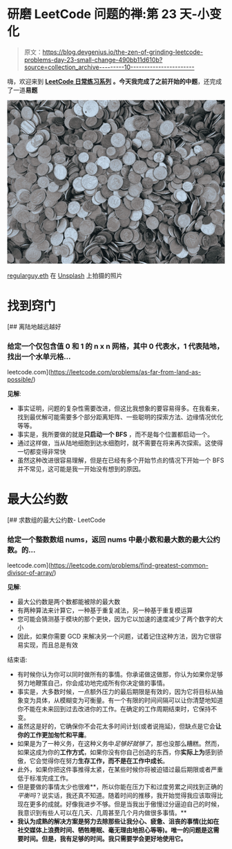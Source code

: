 # 研磨 LeetCode 问题的禅:第 23 天-小变化

> 原文：<https://blog.devgenius.io/the-zen-of-grinding-leetcode-problems-day-23-small-change-490bb11d610b?source=collection_archive---------10----------------------->

嗨，欢迎来到 [**LeetCode 日常练习系列**](https://medium.com/@matei.danut.dm/the-zen-of-grinding-leetcode-problems-day-0-motivation-681842565166) **。**今天我完成了之前开始的**中题**，还完成了一道**易题**

![](img/e9b1b9145442a78dd248122185ae1974.png)

[regularguy.eth](https://unsplash.com/@moneyphotos?utm_source=medium&utm_medium=referral) 在 [Unsplash](https://unsplash.com?utm_source=medium&utm_medium=referral) 上拍摄的照片

# 找到窍门

[](https://leetcode.com/problems/as-far-from-land-as-possible/) [## 离陆地越远越好

### 给定一个仅包含值 0 和 1 的 n x n 网格，其中 0 代表水，1 代表陆地，找出一个水单元格…

leetcode.com](https://leetcode.com/problems/as-far-from-land-as-possible/) 

**见解**:

*   事实证明，问题的复杂性需要改进，但这比我想象的要容易得多。在我看来，找到最优解可能需要多个部分距离矩阵、一些聪明的探索方法、边缘情况优化等等。
*   事实是，我所要做的就是**只启动一个 BFS** ，而不是每个位置都启动一个。
*   通过这样做，当从陆地细胞到达水细胞时，就不需要在将来再次探索。这使得一切都变得非常快
*   虽然这种改进很容易理解，但是在已经有多个开始节点的情况下开始一个 BFS 并不常见，这可能是我一开始没有想到的原因。

# 最大公约数

[](https://leetcode.com/problems/find-greatest-common-divisor-of-array/) [## 求数组的最大公约数- LeetCode

### 给定一个整数数组 nums，返回 nums 中最小数和最大数的最大公约数。的…

leetcode.com](https://leetcode.com/problems/find-greatest-common-divisor-of-array/) 

**见解**:

*   最大公约数是两个数都能被除的最大数
*   有两种算法来计算它，一种基于重复减法，另一种基于重复模运算
*   您可能会猜测基于模块的那个更快，因为它以加速的速度减少了两个数字的大小
*   因此，如果你需要 GCD 来解决另一个问题，试着记住这种方法，因为它很容易实现，而且总是有效

结束语:

*   有时候你认为你可以同时做所有的事情。你承诺做这做那，你认为如果你足够努力地鞭策自己，你会成功地完成所有你决定做的事情。
*   事实是，大多数时候，一点额外压力的最后期限是有效的，因为它将目标从抽象变为具体，从模糊变为可衡量。有一个有限的时间间隔可以让你清楚地知道你不能在未来回到过去改进你的工作。在确定的工作周期结束时，它保持不变。
*   虽然这是好的，它确保你不会花太多时间计划(或者说拖延)，但缺点是它会**让你的工作更加匆忙和平庸**。
*   如果是为了一种义务，在这种义务中*足够好就够了*，那也没那么糟糕。然而，如果这成为你的**工作方式**，如果你没有你自己创造的东西，你**实际上为**感到骄傲，它会觉得你在努力**生存工作，而不是在工作中成长**。
*   此外，如果你把这件事推得太紧，在某些时候你将被迫错过最后期限或者严重低于标准完成工作。
*   但是要做的事情太少也很难**，所以你能在压力下和过度劳累之间找到正确的*平衡吗*？说实话，我还真不知道。随着时间的推移，我开始觉得我应该取得比现在更多的成就。好像我进步不够。但是当我出于傲慢过分逼迫自己的时候，我意识到有些人可以在几天、几周甚至几个月内做很多事情。**
*   **我认为成熟的解决方案是努力去除那些让我分心、疲惫、沮丧的事情(比如在社交媒体上浪费时间、牺牲睡眠、毫无理由地担心等等)。唯一的问题是这需要时间。但是，我有足够的时间。我只需要学会更好地使用它。**